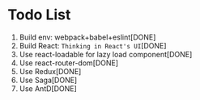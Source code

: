 # Todo List

1. Build env: webpack+babel+eslint[DONE]
2. Build React: `Thinking in React's UI`[DONE]
3. Use react-loadable for lazy load component[DONE]
4. Use react-router-dom[DONE]
3. Use Redux[DONE]
4. Use Saga[DONE]
5. Use AntD[DONE]
